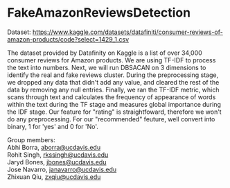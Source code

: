 # FakeAmazonReviewsDetection
Dataset: https://www.kaggle.com/datasets/datafiniti/consumer-reviews-of-amazon-products/code?select=1429_1.csv

The dataset provided by Datafinity on Kaggle is a list of over 34,000 consumer reviews for Amazon products.
We are using TF-IDF to process the text into numbers. Next, we will run DBSACAN on 3 dimensions to identify the real and fake reviews cluster.
During the preprocessing stage, we dropped any data that didn't add any value, and cleared the rest of the data by removing any null entries.
Finally, we ran the TF-IDF metric, which scans through text and calculates the frequency of appearance of words within the text during the TF stage and measures global importance during the IDF stage. 
Our feature for "rating" is straightfoward, therefore we won't do any preprocessing. For our "recommended" feuture, well convert into binary, 1 for 'yes' and 0 for 'No'.

Group members:                                                                                                                                                    
Abhi Borra,	aborra@ucdavis.edu                                                                                                            
Rohit Singh,	rkssingh@ucdavis.edu                                                                                                              
Jaryd Bones,	jbones@ucdavis.edu                                                                                                                        
Jose Navarro,	janavarro@ucdavis.edu                                                                                                             
Zhixuan Qiu,	zxqiu@ucdavis.edu
